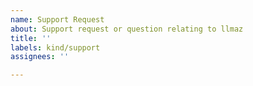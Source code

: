 ```yaml
---
name: Support Request
about: Support request or question relating to llmaz
title: ''
labels: kind/support
assignees: ''

---
```

